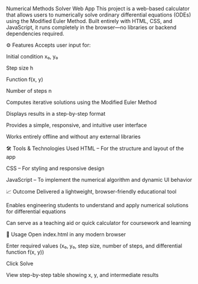  Numerical Methods Solver Web App
This project is a web-based calculator that allows users to numerically solve ordinary differential equations (ODEs) using the Modified Euler Method. Built entirely with HTML, CSS, and JavaScript, it runs completely in the browser—no libraries or backend dependencies required.

⚙️ Features
Accepts user input for:

Initial condition x₀, y₀

Step size h

Function f(x, y)

Number of steps n

Computes iterative solutions using the Modified Euler Method

Displays results in a step-by-step format

Provides a simple, responsive, and intuitive user interface

Works entirely offline and without any external libraries

🛠️ Tools & Technologies Used
HTML – For the structure and layout of the app

CSS – For styling and responsive design

JavaScript – To implement the numerical algorithm and dynamic UI behavior

📈 Outcome
Delivered a lightweight, browser-friendly educational tool

Enables engineering students to understand and apply numerical solutions for differential equations

Can serve as a teaching aid or quick calculator for coursework and learning

🧪 Usage
Open index.html in any modern browser

Enter required values (x₀, y₀, step size, number of steps, and differential function f(x, y))

Click Solve

View step-by-step table showing x, y, and intermediate results

